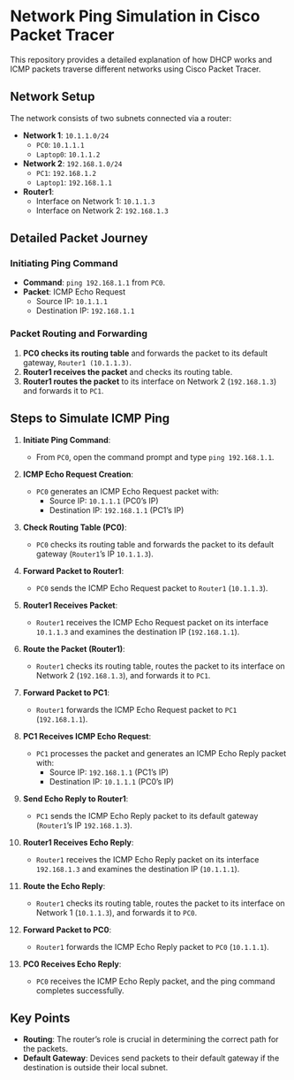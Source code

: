 # Network Ping Simulation in Cisco Packet Tracer

This repository provides a detailed explanation of how DHCP works and ICMP packets traverse different networks using Cisco Packet Tracer.

## Network Setup

The network consists of two subnets connected via a router:

- **Network 1**: `10.1.1.0/24`
  - `PC0`: `10.1.1.1`
  - `Laptop0`: `10.1.1.2`
- **Network 2**: `192.168.1.0/24`
  - `PC1`: `192.168.1.2`
  - `Laptop1`: `192.168.1.1`
- **Router1**:
  - Interface on Network 1: `10.1.1.3`
  - Interface on Network 2: `192.168.1.3`


## Detailed Packet Journey

### Initiating Ping Command
- **Command**: `ping 192.168.1.1` from `PC0`.
- **Packet**: ICMP Echo Request
  - Source IP: `10.1.1.1`
  - Destination IP: `192.168.1.1`

### Packet Routing and Forwarding

1. **PC0 checks its routing table** and forwards the packet to its default gateway, `Router1 (10.1.1.3)`.
2. **Router1 receives the packet** and checks its routing table.
3. **Router1 routes the packet** to its interface on Network 2 (`192.168.1.3`) and forwards it to `PC1`.

## Steps to Simulate ICMP Ping

1. **Initiate Ping Command**:
   - From `PC0`, open the command prompt and type `ping 192.168.1.1`.

2. **ICMP Echo Request Creation**:
   - `PC0` generates an ICMP Echo Request packet with:
     - Source IP: `10.1.1.1` (PC0’s IP)
     - Destination IP: `192.168.1.1` (PC1’s IP)

3. **Check Routing Table (PC0)**:
   - `PC0` checks its routing table and forwards the packet to its default gateway (`Router1`’s IP `10.1.1.3`).

4. **Forward Packet to Router1**:
   - `PC0` sends the ICMP Echo Request packet to `Router1` (`10.1.1.3`).

5. **Router1 Receives Packet**:
   - `Router1` receives the ICMP Echo Request packet on its interface `10.1.1.3` and examines the destination IP (`192.168.1.1`).

6. **Route the Packet (Router1)**:
   - `Router1` checks its routing table, routes the packet to its interface on Network 2 (`192.168.1.3`), and forwards it to `PC1`.

7. **Forward Packet to PC1**:
   - `Router1` forwards the ICMP Echo Request packet to `PC1` (`192.168.1.1`).

8. **PC1 Receives ICMP Echo Request**:
   - `PC1` processes the packet and generates an ICMP Echo Reply packet with:
     - Source IP: `192.168.1.1` (PC1’s IP)
     - Destination IP: `10.1.1.1` (PC0’s IP)

9. **Send Echo Reply to Router1**:
   - `PC1` sends the ICMP Echo Reply packet to its default gateway (`Router1`’s IP `192.168.1.3`).

10. **Router1 Receives Echo Reply**:
    - `Router1` receives the ICMP Echo Reply packet on its interface `192.168.1.3` and examines the destination IP (`10.1.1.1`).

11. **Route the Echo Reply**:
    - `Router1` checks its routing table, routes the packet to its interface on Network 1 (`10.1.1.3`), and forwards it to `PC0`.

12. **Forward Packet to PC0**:
    - `Router1` forwards the ICMP Echo Reply packet to `PC0` (`10.1.1.1`).

13. **PC0 Receives Echo Reply**:
    - `PC0` receives the ICMP Echo Reply packet, and the ping command completes successfully.


## Key Points

- **Routing**: The router’s role is crucial in determining the correct path for the packets.
- **Default Gateway**: Devices send packets to their default gateway if the destination is outside their local subnet.


